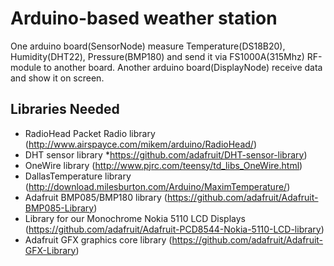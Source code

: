 Arduino-based weather station
==============================

One arduino board(SensorNode) measure Temperature(DS18B20), Humidity(DHT22), Pressure(BMP180) and send it via FS1000A(315Mhz) RF-module to another board.
Another arduino board(DisplayNode) receive data and show it on screen. 


Libraries Needed
-------------------

* RadioHead Packet Radio library (http://www.airspayce.com/mikem/arduino/RadioHead/)  
* DHT sensor library *https://github.com/adafruit/DHT-sensor-library)
* OneWire library (http://www.pjrc.com/teensy/td_libs_OneWire.html)
* DallasTemperature library (http://download.milesburton.com/Arduino/MaximTemperature/)
* Adafruit BMP085/BMP180 library (https://github.com/adafruit/Adafruit-BMP085-Library)
* Library for our Monochrome Nokia 5110 LCD Displays (https://github.com/adafruit/Adafruit-PCD8544-Nokia-5110-LCD-library)
* Adafruit GFX graphics core library (https://github.com/adafruit/Adafruit-GFX-Library)

